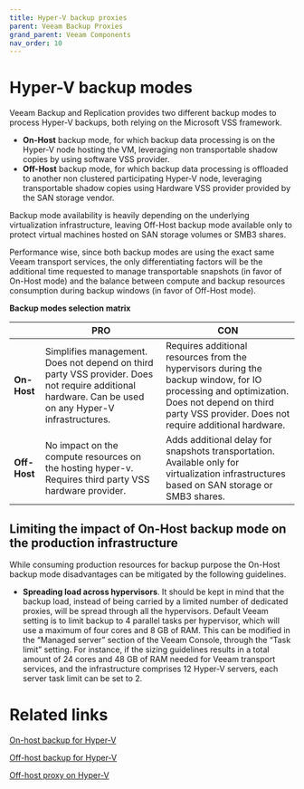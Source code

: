 ```yaml
---
title: Hyper-V backup proxies
parent: Veeam Backup Proxies
grand_parent: Veeam Components
nav_order: 10
---
```


# Hyper-V backup modes #

Veeam Backup and Replication provides two different backup modes to process Hyper-V backups, both relying on the Microsoft VSS framework.
- **On-Host** backup mode, for which backup data processing is on the Hyper-V node hosting the VM, leveraging non transportable shadow copies by using software VSS provider.
- **Off-Host** backup mode, for which backup data processing is offloaded to another non clustered participating Hyper-V node, leveraging transportable shadow copies using Hardware VSS provider provided by the SAN storage vendor.

Backup mode availability is heavily depending on the underlying virtualization infrastructure, leaving Off-Host backup mode available only to protect virtual machines hosted on SAN storage volumes or SMB3 shares.

Performance wise, since both backup modes are using the exact same Veeam transport services, the only differentiating factors will be the additional time requested to manage transportable snapshots (in favor of On-Host mode) and the balance between compute and backup resources consumption during backup windows (in favor of Off-Host mode).

**Backup modes selection matrix**

|   |PRO|CON|
|---|---|---|
|**On-Host**|Simplifies management.  Does not depend on third party VSS provider.  Does not require additional hardware.  Can be used on any Hyper-V infrastructures.|Requires additional resources from the hypervisors during the backup window, for IO processing and optimization.  Does not depend on third party VSS provider.  Does not require additional hardware.|
|**Off-Host**|No impact on the compute resources on the hosting hyper-v.  Requires third party VSS hardware provider.|Adds additional delay for snapshots transportation.  Available only for virtualization infrastructures based on SAN storage or SMB3 shares.|

## Limiting the impact of On-Host backup mode on the production infrastructure ##

While consuming production resources for backup purpose the On-Host backup mode disadvantages can be mitigated by the following guidelines.
- **Spreading load across hypervisors**. It should be kept in mind that the backup load, instead of being carried by a limited number of dedicated proxies, will be spread through all the hypervisors. Default Veeam setting is to limit backup to 4 parallel tasks per hypervisor, which will use a maximum of four cores and 8 GB of RAM. This can be modified in the “Managed server” section of the Veeam Console, through the “Task limit” setting. For instance, if the sizing guidelines results in a total amount of 24 cores and 48 GB of RAM needed for Veeam transport services, and the infrastructure comprises 12 Hyper-V servers, each server task limit can be set to 2.

# Related links #
[On-host backup for Hyper-V](https://helpcenter.veeam.com/docs/backup/hyperv/onhost_backup.html?ver=100)

[Off-host backup for Hyper-V](https://helpcenter.veeam.com/docs/backup/hyperv/offhost_backup.html?ver=100)

[Off-host proxy on Hyper-V](https://helpcenter.veeam.com/docs/backup/hyperv/offhost_backup_proxy.html?ver=100)
